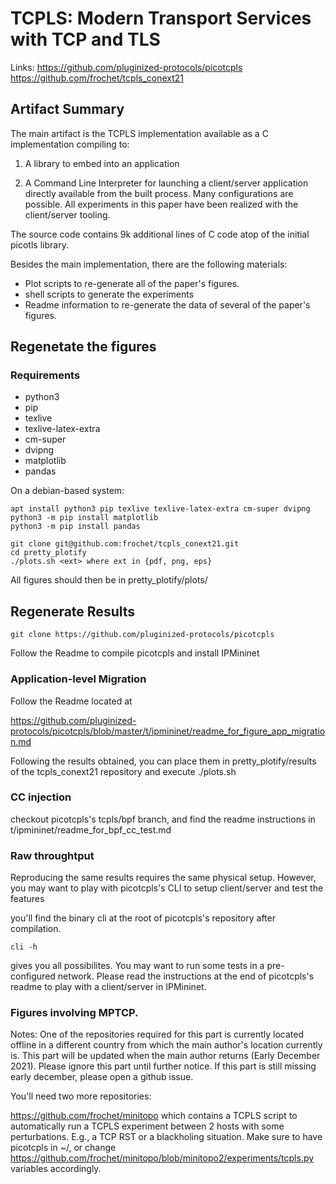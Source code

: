# TCPLS: Modern Transport Services with TCP and TLS

Links: https://github.com/pluginized-protocols/picotcpls  
       https://github.com/frochet/tcpls_conext21

## Artifact Summary

The main artifact is the TCPLS implementation available as a C
implementation compiling to:

1) A library to embed into an application

2) A Command Line Interpreter for launching a client/server application
directly available from the built process. Many configurations are
possible. All experiments in this paper have been realized with the
client/server tooling.

The source code contains 9k additional lines of C code atop of the
initial picotls library.

Besides the main implementation, there are the following materials:


- Plot scripts to re-generate all of the paper's figures.
- shell scripts to generate the experiments
- Readme information to re-generate the data of several of the paper's
  figures.


## Regenetate the figures

### Requirements

- python3
- pip
- texlive
- texlive-latex-extra
- cm-super
- dvipng
- matplotlib
- pandas

On a debian-based system:

```
apt install python3 pip texlive texlive-latex-extra cm-super dvipng
python3 -m pip install matplotlib
python3 -m pip install pandas
```

```
git clone git@github.com:frochet/tcpls_conext21.git
cd pretty_plotify
./plots.sh <ext> where ext in {pdf, png, eps}
```

All figures should then be in pretty_plotify/plots/

## Regenerate Results

```
git clone https://github.com/pluginized-protocols/picotcpls
```

Follow the Readme to compile picotcpls and install IPMininet

### Application-level Migration

Follow the Readme located at

https://github.com/pluginized-protocols/picotcpls/blob/master/t/ipmininet/readme_for_figure_app_migration.md

Following the results obtained, you can place them in
pretty_plotify/results of the tcpls_conext21 repository and execute
./plots.sh


### CC injection

checkout picotcpls's tcpls/bpf branch, and find the readme instructions
in t/ipmininet/readme_for_bpf_cc_test.md

### Raw throughtput

Reproducing the same results requires the same physical setup. However,
you may want to play with picotcpls's CLI to setup client/server and
test the features

you'll find the binary cli at the root of picotcpls's repository after
compilation.

```
cli -h
```

gives you all possibilites. You may want to run some tests in a
pre-configured network. Please read the instructions at the end of
picotcpls's readme to play with a client/server in IPMininet.

### Figures involving MPTCP.

Notes: One of the repositories required for this part is currently located offline in a different
country from which the main author's location currently is. This part
will be updated when the main author returns (Early December 2021).
Please ignore this part until further notice. If this part is still
missing early december, please open a github issue.

You'll need two more repositories:

https://github.com/frochet/minitopo which contains a TCPLS script to
automatically run a TCPLS experiment between 2 hosts with some
perturbations. E.g., a TCP RST or a blackholing situation. Make sure to
have picotcpls in ~/, or change
https://github.com/frochet/minitopo/blob/minitopo2/experiments/tcpls.py
variables accordingly.




